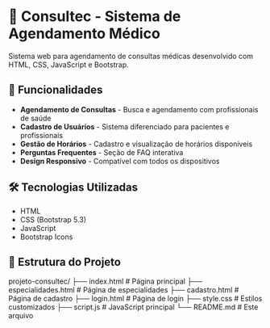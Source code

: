 # 🏥 Consultec - Sistema de Agendamento Médico

Sistema web para agendamento de consultas médicas desenvolvido com HTML, CSS, JavaScript e Bootstrap.

## 🚀 Funcionalidades

- **Agendamento de Consultas** - Busca e agendamento com profissionais de saúde
- **Cadastro de Usuários** - Sistema diferenciado para pacientes e profissionais
- **Gestão de Horários** - Cadastro e visualização de horários disponíveis
- **Perguntas Frequentes** - Seção de FAQ interativa
- **Design Responsivo** - Compatível com todos os dispositivos

## 🛠️ Tecnologias Utilizadas

- HTML
- CSS (Bootstrap 5.3)
- JavaScript 
- Bootstrap Icons

## 📁 Estrutura do Projeto
projeto-consultec/
├── index.html # Página principal
├── especialidades.html # Página de especialidades
├── cadastro.html # Página de cadastro
├── login.html # Página de login
├── style.css # Estilos customizados
├── script.js # JavaScript principal
└── README.md # Este arquivo
